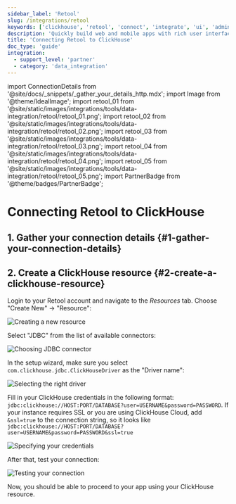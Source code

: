 ```yaml
---
sidebar_label: 'Retool'
slug: /integrations/retool
keywords: ['clickhouse', 'retool', 'connect', 'integrate', 'ui', 'admin', 'panel', 'dashboard', 'nocode', 'no-code']
description: 'Quickly build web and mobile apps with rich user interfaces, automate complex tasks, and integrate AI—all powered by your data.'
title: 'Connecting Retool to ClickHouse'
doc_type: 'guide'
integration:
  - support_level: 'partner'
  - category: 'data_integration'
---
```


import ConnectionDetails from '@site/docs/_snippets/_gather_your_details_http.mdx';
import Image from '@theme/IdealImage';
import retool_01 from '@site/static/images/integrations/tools/data-integration/retool/retool_01.png';
import retool_02 from '@site/static/images/integrations/tools/data-integration/retool/retool_02.png';
import retool_03 from '@site/static/images/integrations/tools/data-integration/retool/retool_03.png';
import retool_04 from '@site/static/images/integrations/tools/data-integration/retool/retool_04.png';
import retool_05 from '@site/static/images/integrations/tools/data-integration/retool/retool_05.png';
import PartnerBadge from '@theme/badges/PartnerBadge';

# Connecting Retool to ClickHouse

<PartnerBadge/>

## 1. Gather your connection details {#1-gather-your-connection-details}
<ConnectionDetails />

## 2. Create a ClickHouse resource {#2-create-a-clickhouse-resource}

Login to your Retool account and navigate to the _Resources_ tab. Choose "Create New" -> "Resource":

<Image img={retool_01} size="lg" border alt="Creating a new resource" />
<br/>

Select "JDBC" from the list of available connectors:

<Image img={retool_02} size="lg" border alt="Choosing JDBC connector" />
<br/>

In the setup wizard, make sure you select `com.clickhouse.jdbc.ClickHouseDriver` as the "Driver name":

<Image img={retool_03} size="lg" border alt="Selecting the right driver" />
<br/>

Fill in your ClickHouse credentials in the following format: `jdbc:clickhouse://HOST:PORT/DATABASE?user=USERNAME&password=PASSWORD`.
If your instance requires SSL or you are using ClickHouse Cloud, add `&ssl=true` to the connection string, so it looks like `jdbc:clickhouse://HOST:PORT/DATABASE?user=USERNAME&password=PASSWORD&ssl=true`

<Image img={retool_04} size="lg" border alt="Specifying your credentials" />
<br/>

After that, test your connection:

<Image img={retool_05} size="lg" border alt="Testing your connection" />
<br/>

Now, you should be able to proceed to your app using your ClickHouse resource.
